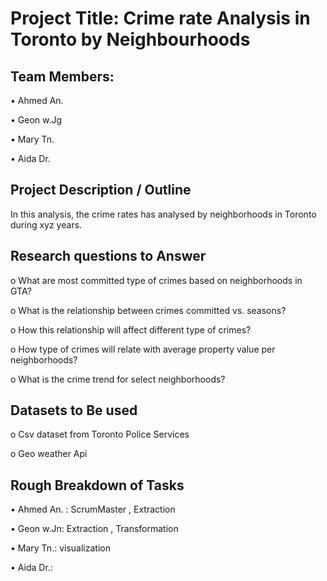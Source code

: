 
# Project Title: Crime rate Analysis in Toronto by Neighbourhoods 

## Team Members:

•	Ahmed An.

•	Geon w.Jg

•	Mary Tn.

•	Aida Dr.

##	Project Description / Outline

In this analysis, the crime rates has analysed by neighborhoods in Toronto during xyz years. 

## Research questions to Answer

o	What are most committed type of crimes based on neighborhoods in GTA?

o	What is the relationship between crimes committed vs. seasons?

o	How this relationship will affect different type of crimes?

o	How type of crimes will relate with average property value per neighborhoods?

o	What is the crime trend for select neighborhoods?


##	Datasets to Be used

o	Csv dataset from Toronto Police Services

o	Geo weather Api

## Rough Breakdown of Tasks

•	Ahmed An. : ScrumMaster , Extraction

•	Geon w.Jn: Extraction , Transformation

•	Mary Tn.: visualization

•	Aida Dr.:


